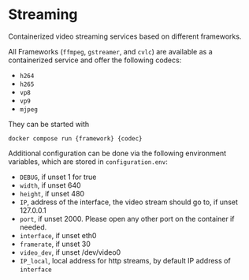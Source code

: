 # Streaming
Containerized video streaming services based on different frameworks.

All Frameworks (`ffmpeg`, `gstreamer`, and `cvlc`) are available as a containerized service and offer the following codecs:

- `h264`
- `h265`
- `vp8`
- `vp9`
- `mjpeg`

They can be started with
```
docker compose run {framework} {codec}
```

Additional configuration can be done via the following environment variables, which are stored in `configuration.env`:
- `DEBUG`, if unset 1 for true
- `width`, if unset 640
- `height`, if unset 480
- `IP`, address of the interface, the video stream should go to, if unset 127.0.0.1
- `port`, if unset 2000. Please open any other port on the container if needed.
- `interface`, if unset eth0
- `framerate`, if unset 30
- `video_dev`, if unset /dev/video0
- `IP_local`, local address for http streams, by default IP address of `interface`
